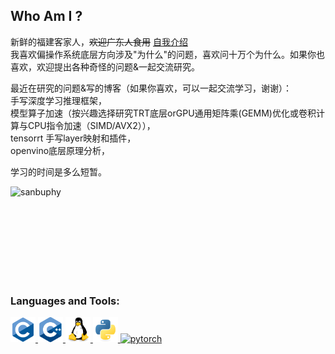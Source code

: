 






## Who Am I ? 
新鲜的福建客家人，~~欢迎广东人食用~~ [自我介绍](https://sanbuphy.github.io/%E5%85%B3%E4%BA%8E%E6%88%91/)   
我喜欢偏操作系统底层方向涉及"为什么"的问题，喜欢问十万个为什么。如果你也喜欢，欢迎提出各种奇怪的问题&一起交流研究。 

最近在研究的问题&写的博客（如果你喜欢，可以一起交流学习，谢谢）：  
手写深度学习推理框架，     
模型算子加速（按兴趣选择研究TRT底层orGPU通用矩阵乘(GEMM)优化或卷积计算与CPU指令加速（SIMD/AVX2）），     
tensorrt 手写layer映射和插件，  
openvino底层原理分析， 

学习的时间是多么短暂。   


<p align="left">&nbsp;<img align="left" src="https://github-readme-stats-git-masterrstaa-rickstaa.vercel.app/api?username=sanbuphy&show_icons=true&locale=en&theme=dracula" alt="sanbuphy" /></p>

<p>
<br><br><br><br><br><br><br>
</p>

<h3 align="left">Languages and Tools:</h3>
<p align="left"> <a href="https://www.cprogramming.com/" target="_blank" rel="noreferrer"> <img src="https://raw.githubusercontent.com/devicons/devicon/master/icons/c/c-original.svg" alt="c" width="40" height="40"/> </a> <a href="https://www.w3schools.com/cpp/" target="_blank" rel="noreferrer"> <img src="https://raw.githubusercontent.com/devicons/devicon/master/icons/cplusplus/cplusplus-original.svg" alt="cplusplus" width="40" height="40"/> </a> <a href="https://www.linux.org/" target="_blank" rel="noreferrer"> <img src="https://raw.githubusercontent.com/devicons/devicon/master/icons/linux/linux-original.svg" alt="linux" width="40" height="40"/> </a> <a href="https://www.python.org" target="_blank" rel="noreferrer"> <img src="https://raw.githubusercontent.com/devicons/devicon/master/icons/python/python-original.svg" alt="python" width="40" height="40"/> </a> <a href="https://pytorch.org/" target="_blank" rel="noreferrer"> <img src="https://www.vectorlogo.zone/logos/pytorch/pytorch-icon.svg" alt="pytorch" width="40" height="40"/> </a> </p>

<!--
**sanbuphy/sanbuphy** is a ✨ _special_ ✨ repository because its `README.md` (this file) appears on your GitHub profile.

Here are some ideas to get you started:

- 🔭 I’m currently working on ... 
- 🌱 I’m currently learning ...
- 👯 I’m looking to collaborate on ...
- 🤔 I’m looking for help with ...
- 💬 Ask me about ...
- 📫 How to reach me: ...
- 😄 Pronouns: ...
- ⚡ Fun fact: ...
-->
